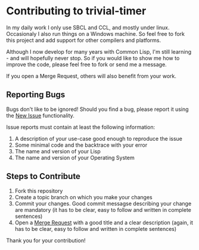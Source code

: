 # Contributing to trivial-timer

In my daily work I only use SBCL and CCL, and mostly under linux. Occasionaly I also run things on a Windows machine. So feel free to fork this project and add support for other compilers and platforms.

Although I now develop for many years with Common Lisp, I'm still learning - and will hopefully never stop. So if you would like to show me how to improve the code, please feel free to fork or send me a message.

If you open a Merge Request, others will also benefit from your work.


## Reporting Bugs

Bugs don't like to be ignored! Should you find a bug, please report it using the [New Issue](https://gitlab.com/ediethelm/trivial-timer/issues/new "Report a new issue") functionality.

Issue reports must contain at least the following information:
1. A description of your use-case good enough to reproduce the issue
2. Some minimal code and the backtrace with your error
3. The name and version of your Lisp
4. The name and version of your Operating System


## Steps to Contribute

1. Fork this repository
2. Create a topic branch on which you make your changes
3. Commit your changes. Good commit messagse describing your change are mandatory (it has to be clear, easy to follow and written in complete sentences)
4. Open a [Merge Request](https://gitlab.com/ediethelm/trivial-timer/merge_requests/new "New Merge Request") with a good title and a clear description (again, it has to be clear, easy to follow and written in complete sentences)


Thank you for your contribution!
